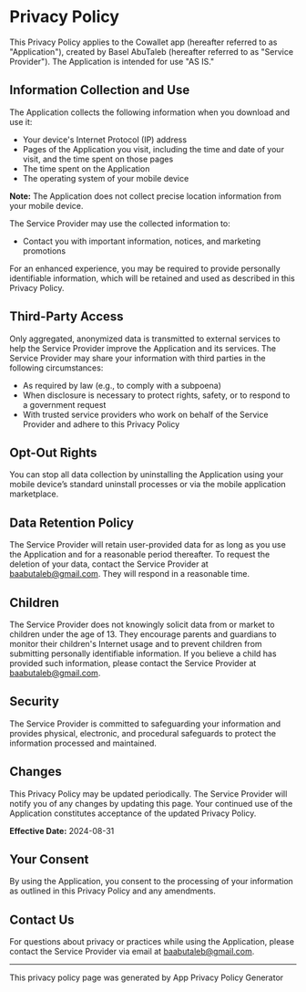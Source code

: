 # Privacy Policy

This Privacy Policy applies to the Cowallet app (hereafter referred to as "Application"), created by Basel AbuTaleb (hereafter referred to as "Service Provider"). The Application is intended for use "AS IS."

## Information Collection and Use

The Application collects the following information when you download and use it:
- Your device's Internet Protocol (IP) address
- Pages of the Application you visit, including the time and date of your visit, and the time spent on those pages
- The time spent on the Application
- The operating system of your mobile device

**Note:** The Application does not collect precise location information from your mobile device.

The Service Provider may use the collected information to:
- Contact you with important information, notices, and marketing promotions

For an enhanced experience, you may be required to provide personally identifiable information, which will be retained and used as described in this Privacy Policy.

## Third-Party Access

Only aggregated, anonymized data is transmitted to external services to help the Service Provider improve the Application and its services. The Service Provider may share your information with third parties in the following circumstances:
- As required by law (e.g., to comply with a subpoena)
- When disclosure is necessary to protect rights, safety, or to respond to a government request
- With trusted service providers who work on behalf of the Service Provider and adhere to this Privacy Policy

## Opt-Out Rights

You can stop all data collection by uninstalling the Application using your mobile device’s standard uninstall processes or via the mobile application marketplace.

## Data Retention Policy

The Service Provider will retain user-provided data for as long as you use the Application and for a reasonable period thereafter. To request the deletion of your data, contact the Service Provider at [baabutaleb@gmail.com](mailto:baabutaleb@gmail.com). They will respond in a reasonable time.

## Children

The Service Provider does not knowingly solicit data from or market to children under the age of 13. They encourage parents and guardians to monitor their children's Internet usage and to prevent children from submitting personally identifiable information. If you believe a child has provided such information, please contact the Service Provider at [baabutaleb@gmail.com](mailto:baabutaleb@gmail.com).

## Security

The Service Provider is committed to safeguarding your information and provides physical, electronic, and procedural safeguards to protect the information processed and maintained.

## Changes

This Privacy Policy may be updated periodically. The Service Provider will notify you of any changes by updating this page. Your continued use of the Application constitutes acceptance of the updated Privacy Policy.

**Effective Date:** 2024-08-31

## Your Consent

By using the Application, you consent to the processing of your information as outlined in this Privacy Policy and any amendments.

## Contact Us

For questions about privacy or practices while using the Application, please contact the Service Provider via email at [baabutaleb@gmail.com](mailto:baabutaleb@gmail.com).

---

This privacy policy page was generated by App Privacy Policy Generator
